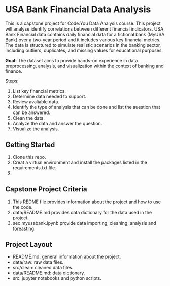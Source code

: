 # USA Bank Financial Data Analysis

This is a capstone project  for Code:You Data Analysis course. This project will analyse  identify correlations between different financial indicators. USA Bank Financial data  contains daily financial data for a fictional bank (MyUSA Bank) over a two-year period and it includes various key financial metrics. The data is structured to simulate realistic scenarios in the banking sector, including outliers, duplicates, and missing values for educational purposes.

**Goal:**
The dataset aims to provide hands-on experience in data preprocessing, analysis, and visualization within the context of banking and finance.

Steps:

1. List key financial metrics.
2. Determine data needed to support.
3. Review avaliable data.
4. Identify the type of analysis that can be done and list the auestion that can be answered.
5. Clean the data.
6. Analyze the data and answer the question.
7. Visualize the analysis.

## Getting Started

1. Clone this repo.
2. Creat a virtual environment and install the packages listed in the requirements.txt file.
3. 

## Capstone Project Criteria

1. This REDME file provides information about the project and how to use the code.
2. data/README.md provides data dictionary for the data used in the project.
3. sec myusabank.ipynb provide data importing, cleaning, analysis and foreasting.

## Project Layout

- README.md: general information about the project.
- data/raw: raw data files.
- src/clean: cleaned data files.
- data/README.md: data dictionary.
- src:  jupyter notebooks and python scripts.
